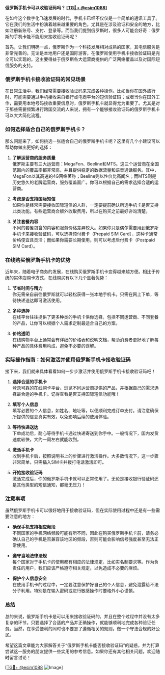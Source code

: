 **俄罗斯手机卡可以收验证码吗？ [[TG💪+ @esim1088](https://t.me/s/esim1088)]**

在如今这个数字化飞速发展的时代，手机卡已经不仅仅是一个简单的通讯工具了。它在我们的生活中扮演着越来越重要的角色，尤其是在涉及验证和安全的地方，比如注册新账号、支付、登录等。而当我们提到俄罗斯时，很多人可能会好奇：俄罗斯的手机卡能不能用来接收验证码呢？

首先，让我们明确一点，俄罗斯作为一个科技发展相对成熟的国家，其电信服务是非常完善的。无论是本地用户还是国际游客，在俄罗斯使用手机卡接收验证码是完全可以实现的。这主要得益于俄罗斯各大运营商提供的广泛网络覆盖以及对国际短信服务的支持。

### **俄罗斯手机卡接收验证码的常见场景**

在日常生活中，我们经常需要接收验证码来完成各种操作。比如当你在国外旅行时，可能需要通过手机接收来自银行或电商平台的短信验证码；或者当你在国外工作，需要用本地号码接收重要信息时，俄罗斯手机卡就显得尤为重要了。尤其是对于那些需要频繁进行跨国交流的人来说，拥有一个能够接收验证码的俄罗斯手机卡可以大大简化流程。

### **如何选择适合自己的俄罗斯手机卡？**

那么问题来了，如何挑选一张适合自己的俄罗斯手机卡呢？这里有几个小建议可以帮助你做出更好的选择：

1. **了解运营商的服务质量**  
   俄罗斯主要有三大运营商：MegaFon、Beeline和MTS。这三个运营商在全国范围内的覆盖率都非常高，并且提供稳定的数据流量和语音通话服务。其中，MegaFon以其高速的4G网络著称；Beeline则以性价比高闻名；而MTS则是历史悠久的老牌运营商，服务覆盖面广。你可以根据自己的需求选择合适的运营商。

2. **考虑是否支持国际短信**  
   如果你是经常需要接收国际短信的人群，一定要提前确认所选手机卡是否支持此类功能。有些运营商会额外收取费用，所以在购买之前最好咨询清楚。

3. **关注套餐内容**  
   不同的套餐包含的内容和服务价格差异较大。如果你只是偶尔需要用到俄罗斯手机卡来接收验证码，可以选择预付费卡（Prepaid SIM Card），这种卡通常价格便宜且灵活；而如果你需要长期使用，则可以考虑后付费卡（Postpaid SIM Card）。

### **在线购买俄罗斯手机卡的优势**

近年来，随着电子商务的发展，在线购买俄罗斯手机卡变得越来越方便。相比于传统的实体店购卡方式，在线购买有以下几个显著优势：

1. **节省时间与精力**  
   你无需亲自前往俄罗斯就可以轻松获得一张本地手机卡。只需在网上下单，等待快递送达即可激活使用。

2. **多种选择**  
   在线平台往往提供了更多种类的手机卡供你选择，包括不同运营商、不同套餐的产品，让你可以根据个人需求定制最适合自己的方案。

3. **价格透明**  
   在线购物平台上通常会有详细的价格表和说明文档，帮助消费者更好地了解每种产品的具体费用构成，避免不必要的误解。

### **实际操作指南：如何激活并使用俄罗斯手机卡接收验证码**

接下来，我们就来具体看看如何一步步激活并使用俄罗斯手机卡接收验证码吧！

1. **选择合适的手机卡**  
   登录可靠的在线购卡平台，浏览不同运营商提供的产品，并根据自己的需求选择最合适的手机卡。记得查看是否支持国际短信功能哦！

2. **填写个人信息**  
   填写必要的个人信息，如姓名、地址等，以便顺利完成订单支付。请注意确保所提供的信息真实有效，以免影响后续的使用体验。

3. **等待快递送达**  
   下单成功后，耐心等待手机卡通过快递寄送到你手中。一般情况下，国内发货速度较快，大约一周左右就能收到。

4. **激活手机卡**  
   收到手机卡后，按照说明书上的步骤进行激活操作。大多数情况下，这一步骤非常简单，只需插入SIM卡并拨打电话激活即可。

5. **开始接收验证码**  
   激活完成后，你的俄罗斯手机卡就可以正常使用了。无论是接收银行验证码还是其他类型的短信通知，都毫无压力！

### **注意事项**

虽然俄罗斯手机卡可以很好地用于接收验证码，但在实际使用过程中还是有一些需要注意的地方：

- **确保手机支持相应频段**  
  不同国家的手机网络频段可能有所不同，因此在购买俄罗斯手机卡前，请务必确认自己的手机是否兼容该地区的频段，否则可能会影响信号强度甚至无法正常使用。

- **遵守当地法律法规**  
  每个国家对于手机卡的使用都有相应的法律规定，比如实名制要求等。作为负责任的用户，我们应该严格遵守相关规定，以免造成不必要的麻烦。

- **保护个人信息安全**  
  在使用手机卡的过程中，一定要注意保护好自己的个人信息，避免泄露给不法分子利用。特别是在输入密码或进行敏感操作时要格外小心谨慎。

### **总结**

总的来说，俄罗斯手机卡是可以用来接收验证码的，并且在整个过程中并没有太多复杂的环节。只要选择了合适的产品并正确操作，就能够顺利地完成各种验证任务。当然，在享受便利的同时也不要忘了遵循相关的规则，做一个守法合规的好公民。

希望这篇文章能为大家解答关于“俄罗斯手机卡能否接收验证码”的疑惑，并为打算尝试这一服务的朋友提供一些实用的参考信息。如果你还有其他相关问题，欢迎随时留言讨论！ 

[[TG💪+ @esim1088](https://t.me/s/esim1088) ![Image](https://i.postimg.cc/4NQfJmqS/Snipaste-2025-05-13-00-14-12.png)]